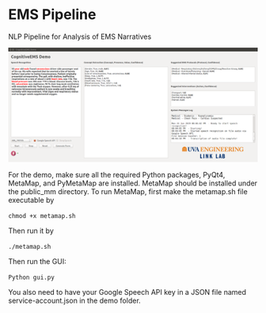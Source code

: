 # EMS Pipeline
NLP Pipeline for Analysis of EMS Narratives

![Alt text](main.png?raw=true "Demo")

For the demo, make sure all the required Python packages, PyQt4, MetaMap, and PyMetaMap are installed. MetaMap should be installed under the public_mm directory. To run MetaMap, first make the metamap.sh file executable by

`chmod +x metamap.sh`

Then run it by

`./metamap.sh`

Then run the GUI:

`Python gui.py`

You also need to have your Google Speech API key in a JSON file named service-account.json in the demo folder.
